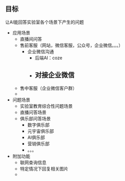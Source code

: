 
## 目标

让AI能回答实验室各个场景下产生的问题
- 应用场景
	- 直播间问答
	- 售前客服（网站，微信客服，公众号，企业微信。。。）
		- 企业微信沟通
			- 后端AI：coze
			- 对接企业微信
				- 
	- 售中客服（企业微信客户群）
	- 
- 问题场景
	- 实验室教育综合性问题场景
	- 直播问答场景
	- 俱乐部问答场景
		- 数字俱乐部
		- 元宇宙俱乐部
		- AI俱乐部
		- 营销俱乐部
		- 。。。
- 附加功能
	- 联网查询信息
	- 特定情况下回复相关图片
	- 
